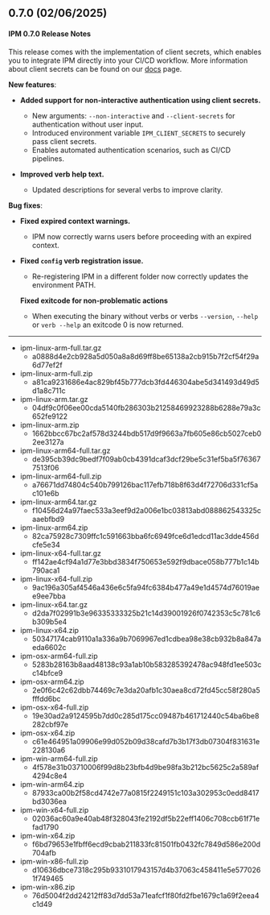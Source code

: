 ## 0.7.0 (02/06/2025)

#### IPM 0.7.0 Release Notes

This release comes with the implementation of client secrets, which enables you to integrate IPM directly into your CI/CD workflow.
More information about client secrets can be found on our [docs](https://docs.ipmhub.io/docs) page.

**New features**:
- **Added support for non-interactive authentication using client secrets.**

  - New arguments: `--non-interactive` and `--client-secrets` for authentication without user input.
  - Introduced environment variable `IPM_CLIENT_SECRETS` to securely pass client secrets.
  - Enables automated authentication scenarios, such as CI/CD pipelines.
  
- **Improved verb help text.**
  - Updated descriptions for several verbs to improve clarity.

**Bug fixes**:

- **Fixed expired context warnings.**
  - IPM now correctly warns users before proceeding with an expired context.

- **Fixed `config` verb registration issue.**
  - Re-registering IPM in a different folder now correctly updates the environment PATH.
  
  **Fixed exitcode for non-problematic actions**
  - When executing the binary without verbs or verbs `--version`, `--help` or `verb --help` an exitcode 0 is now returned.

----
* ipm-linux-arm-full.tar.gz
    * a0888d4e2cb928a5d050a8a8d69ff8be65138a2cb915b7f2cf54f29a6d77ef2f
* ipm-linux-arm-full.zip
    * a81ca9231686e4ac829bf45b777dcb3fd446304abe5d341493d49d5d1a8c711c
* ipm-linux-arm.tar.gz
    * 04df9c0f06ee00cda5140fb286303b21258469923288b6288e79a3c652fe9122
* ipm-linux-arm.zip
    * 1662bbcc67bc2af578d3244bdb517d9f9663a7fb605e86cb5027ceb02ee3127a
* ipm-linux-arm64-full.tar.gz
    * de395cb39dc9bedf7f09ab0cb4391dcaf3dcf29be5c31ef5ba5f763677513f06
* ipm-linux-arm64-full.zip
    * a76671dd74804c540b799126bac117efb718b8f63d4f72706d331cf5ac101e6b
* ipm-linux-arm64.tar.gz
    * f10456d24a97faec533a3eef9d2a006e1bc03813abd088862543325caaebfbd9
* ipm-linux-arm64.zip
    * 82ca75928c7309ffc1c591663bba6fc6949fce6d1edcd11ac3dde456dcfe5e34
* ipm-linux-x64-full.tar.gz
    * ff142ae4cf94a1d77e3bbd3834f750653e592f9dbace058b777b1c14b790aca1
* ipm-linux-x64-full.zip
    * 9ac196a305af4546a436e6c5fa94fc6384b477a49e1d4574d76019aee9ee7bba
* ipm-linux-x64.tar.gz
    * d2da7f02991b3e96335333325b21c14d39001926f0742353c5c781c6b309b5e4
* ipm-linux-x64.zip
    * 50347174cab9110a1a336a9b7069967ed1cdbea98e38cb932b8a847aeda6602c
* ipm-osx-arm64-full.zip
    * 5283b28163b8aad48138c93a1ab10b583285392478ac948fd1ee503cc14bfce9
* ipm-osx-arm64.zip
    * 2e0f6c42c62dbb74469c7e3da20afb1c30aea8cd72fd45cc58f280a5fffdd6bc
* ipm-osx-x64-full.zip
    * 19e30ad2a9124595b7dd0c285d175cc09487b461712440c54ba6be8282cbf97e
* ipm-osx-x64.zip
    * c61e464951a09906e99d052b09d38cafd7b3b17f3db07304f831631e228130a6
* ipm-win-arm64-full.zip
    * 4f578e31b03710006f99d8b23bfb4d9be98fa3b212bc5625c2a589af4294c8e4
* ipm-win-arm64.zip
    * 87933ca00b2f58cd4742e77a0815f2249151c103a302953c0edd8417bd3036ea
* ipm-win-x64-full.zip
    * 02036ac60a9e40ab48f328043fe2192df5b22eff1406c708ccb61f71efad1790
* ipm-win-x64.zip
    * f6bd79653e1fbff6ecd9cbab211833fc81501fb0432fc7849d586e200d704afb
* ipm-win-x86-full.zip
    * d10636dbce7318c295b9331017943157d4b37063c458411e5e5770261f749465
* ipm-win-x86.zip
    * 76d5004f2dd24212ff83d7dd53a71eafcf1f80fd2fbe1679c1a69f2eea4c1d49
